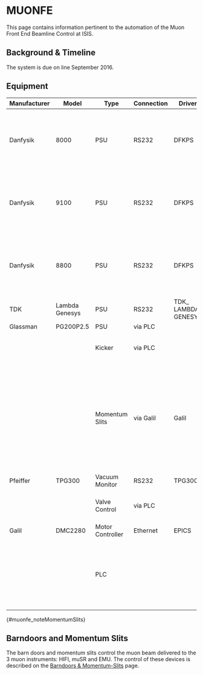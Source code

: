 # MUONFE

This page contains information pertinent to the automation of the Muon Front End Beamline Control at ISIS.

## Background & Timeline ##
The system is due on line September 2016.

## Equipment ##
| Manufacturer | Model | Type | Connection | Driver | Notes |
| --- | --- | --- | --- | --- | --- |
| Danfysik | 8000 | PSU | RS232 | DFKPS | Created, some outstanding changes needed.  See #1208 for comms settings. |
| Danfysik | 9100 | PSU | RS232 | DFKPS | Created, some outstanding changes needed.  See #1208 for comms settings. |
| Danfysik | 8800 | PSU | RS232 | DFKPS | Created, some outstanding changes needed.  See #1208 for comms settings. |
| TDK | Lambda Genesys | PSU | RS232 | TDK_ LAMBDA_ GENESYS | Created, setup required |
| Glassman | PG200P2.5 | PSU | via PLC | | |
| | | Kicker | via PLC | | This is monitoring of a relay state |
| | | Momentum Slits | via Galil | Galil | This is a separate project, and the same Galil controls the individual beamline jaws. See [see Barndoors and Momentum Slits note](#muonfe_noteMomentumSlits) |
| Pfeiffer | TPG300 | Vacuum Monitor | RS232 | TPG300 | |
| | | Valve Control | via PLC | | This is the monitoring of various valves |
| Galil | DMC2280 | Motor Controller | Ethernet | EPICS | |
| | | PLC | | | This will be a modbus connection, as it is an existing PLC. The details are still unconfirmed |

{#muonfe_noteMomentumSlits}
## Barndoors and Momentum Slits ##
The barn doors and momentum slits control the muon beam delivered to the 3 muon instruments: HIFI, muSR and EMU.  The control of these devices is described on the [Barndoors & Momentum-Slits](/specific_iocs/motor_extensions/jaws/Barndoors-and-Momentum-Slits-on-MUON-Front-End) page.

